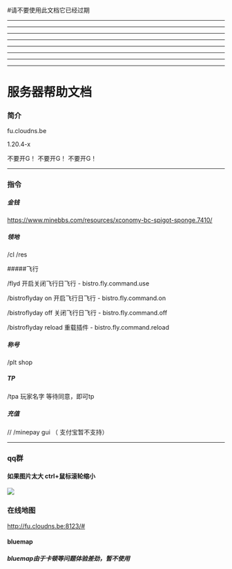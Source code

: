 #请不要使用此文档它已经过期

****
****
****
****
****
****
****
****

# 服务器帮助文档                                  



### 简介

fu.cloudns.be

1.20.4-x

不要开G！
不要开G！
不要开G！

****

### 指令

##### 金钱

https://www.minebbs.com/resources/xconomy-bc-spigot-sponge.7410/
 
##### 领地

/cl
/res

#####飞行

/flyd                    开启关闭飞行日飞行         - bistro.fly.command.use

/bistroflyday on         开启飞行日飞行             - bistro.fly.command.on

/bistroflyday off        关闭飞行日飞行             - bistro.fly.command.off

/bistroflyday reload     重载插件                  - bistro.fly.command.reload


##### 称号

/plt shop

##### TP

/tpa 玩家名字 等待同意，即可tp

##### 充值

// /minepay gui     （ 支付宝暂不支持）

****

### qq群
#### 如果图片太大 ctrl+鼠标滚轮缩小

![](https://github.com/fishcpy/fishcpy.github.io/blob/main/2.jpg)

### 在线地图

http://fu.cloudns.be:8123/#

#### bluemap

##### bluemap由于卡顿等问题体验差劲，暂不使用
